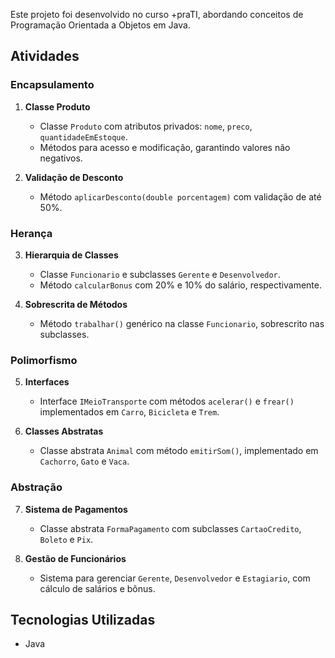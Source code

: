 Este projeto foi desenvolvido no curso +praTI, abordando conceitos de Programação Orientada a Objetos em Java.

## Atividades

### Encapsulamento
1. **Classe Produto**
   - Classe `Produto` com atributos privados: `nome`, `preco`, `quantidadeEmEstoque`.
   - Métodos para acesso e modificação, garantindo valores não negativos.

2. **Validação de Desconto**
   - Método `aplicarDesconto(double porcentagem)` com validação de até 50%.

### Herança
3. **Hierarquia de Classes**
   - Classe `Funcionario` e subclasses `Gerente` e `Desenvolvedor`.
   - Método `calcularBonus` com 20% e 10% do salário, respectivamente.

4. **Sobrescrita de Métodos**
   - Método `trabalhar()` genérico na classe `Funcionario`, sobrescrito nas subclasses.

### Polimorfismo
5. **Interfaces**
   - Interface `IMeioTransporte` com métodos `acelerar()` e `frear()` implementados em `Carro`, `Bicicleta` e `Trem`.

6. **Classes Abstratas**
   - Classe abstrata `Animal` com método `emitirSom()`, implementado em `Cachorro`, `Gato` e `Vaca`.

### Abstração
7. **Sistema de Pagamentos**
   - Classe abstrata `FormaPagamento` com subclasses `CartaoCredito`, `Boleto` e `Pix`.

8. **Gestão de Funcionários**
   - Sistema para gerenciar `Gerente`, `Desenvolvedor` e `Estagiario`, com cálculo de salários e bônus.

## Tecnologias Utilizadas
- Java
